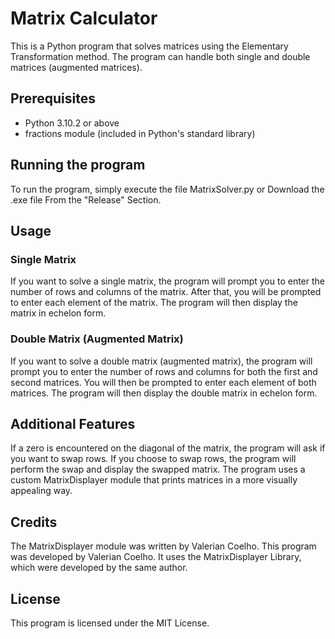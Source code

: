 # Matrix Calculator
This is a Python program that solves matrices using the Elementary Transformation method. The program can handle both single and double matrices (augmented matrices).

## Prerequisites
- Python 3.10.2 or above
- fractions module (included in Python's standard library)

## Running the program
To run the program, simply execute the file MatrixSolver.py or Download the .exe file From the "Release" Section.

## Usage
### Single Matrix
If you want to solve a single matrix, the program will prompt you to enter the number of rows and columns of the matrix. After that, you will be prompted to enter each element of the matrix. The program will then display the matrix in echelon form.

### Double Matrix (Augmented Matrix)
If you want to solve a double matrix (augmented matrix), the program will prompt you to enter the number of rows and columns for both the first and second matrices. You will then be prompted to enter each element of both matrices. The program will then display the double matrix in echelon form.

## Additional Features
If a zero is encountered on the diagonal of the matrix, the program will ask if you want to swap rows. If you choose to swap rows, the program will perform the swap and display the swapped matrix.
The program uses a custom MatrixDisplayer module that prints matrices in a more visually appealing way.

## Credits
The MatrixDisplayer module was written by Valerian Coelho.
This program was developed by Valerian Coelho. It uses the MatrixDisplayer Library, which were developed by the same author.

## License
This program is licensed under the MIT License.
